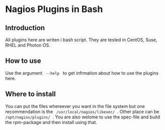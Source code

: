 <h1> Nagios Plugins in Bash </h1>
<h2> Introduction </h2>
All plugins here are writen i bash script. They are tested in CentOS, Suse, RHEL and Photon OS.

<h2> How to use</h2>
Use the argument <code> --help </code> to get infrmation about how to use the plugins here.

<h2> Where to install</h2>
You can put the files whereever you want in the file system but one recommendation is the <code> /usr/local/nagios/libexec/ </code>. Other place can be <code> /opt/nagios/plugins/ </code>. You are also welome to use the spec-file and build the rpm-package and then install using that.

